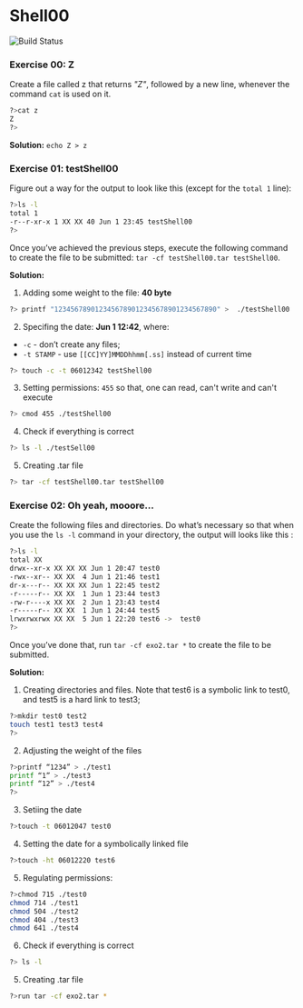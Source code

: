 # Shell00
![Build Status](https://camo.githubusercontent.com/d76fd7565bd13dcb9562621ba516f3d08387b3bcbad9c605ba62e3de7de03da2/68747470733a2f2f696d672e736869656c64732e696f2f62616467652f5368656c6c2d426173682d626c7565)

### Exercise 00: Z
Create a file called z that returns _"Z"_, followed by a new line, whenever the command `cat` is used on it.
```sh
?>cat z
Z
?>
```
**Solution:** `echo Z > z
`
### Exercise 01: testShell00
Figure out a way for the output to look like this (except for the `total 1` line):
```sh
?>ls -l
total 1
-r--r-xr-x 1 XX XX 40 Jun 1 23:45 testShell00
?>
```
Once you’ve achieved the previous steps, execute the following command to create the file to be submitted: `tar -cf testShell00.tar testShell00`.

**Solution:** 
1)  Adding some weight to the file: **40 byte**
```sh
?> printf "1234567890123456789012345678901234567890" >  ./testShell00
```
2)  Specifing the date: **Jun 1 12:42**, where:
- `-с` - don’t create any files;
- `-t STAMP` - use `[[CC]YY]MMDDhhmm[.ss]` instead of current time
```sh
?> touch -c -t 06012342 testShell00
```
 3)  Setting permissions: `455` so that, one can read, can't write and can't execute
```sh
?> cmod 455 ./testShell00
```
 4)  Check if everything is correct
```sh
?> ls -l ./testSell00
```
 5)  Creating .tar file
```sh
?> tar -cf testShell00.tar testShell00
```
### Exercise 02: Oh yeah, mooore...
Create the following files and directories. Do what’s necessary so that when you use the `ls -l` command in your directory, the output will looks like this :
```sh
?>ls -l
total XX
drwx--xr-x XX XX XX Jun 1 20:47 test0
-rwx--xr-- XX XX  4 Jun 1 21:46 test1
dr-x---r-- XX XX XX Jun 1 22:45 test2
-r-----r-- XX XX  1 Jun 1 23:44 test3
-rw-r----x XX XX  2 Jun 1 23:43 test4
-r-----r-- XX XX  1 Jun 1 24:44 test5
lrwxrwxrwx XX XX  5 Jun 1 22:20 test6 ->  test0
?>
```
Once you’ve done that, run `tar -cf exo2.tar *` to create the file to be submitted.

**Solution:**
1) Creating directories and files. Note that test6 is a symbolic link to test0, and test5 is a hard link to test3;

```sh
?>mkdir test0 test2
touch test1 test3 test4
?>
```
2) Adjusting the weight of the files
```sh
?>printf “1234” > ./test1 
printf “1” > ./test3
printf “12” > ./test4
?>
```
3) Setiing the date
```sh
?>touch -t 06012047 test0
```
4) Setting the date for a symbolically linked file
```sh
?>touch -ht 06012220 test6
```
5) Regulating permissions:
```sh
?>chmod 715 ./test0
chmod 714 ./test1
chmod 504 ./test2
chmod 404 ./test3
chmod 641 ./test4
```
 6)  Check if everything is correct
```sh
?> ls -l
```
 5)  Creating .tar file
```sh
?>run tar -cf exo2.tar *
```
